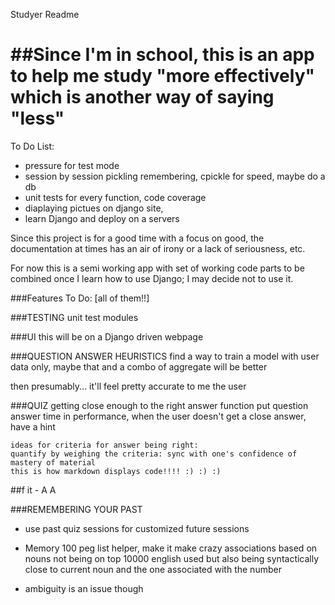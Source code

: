Studyer Readme

##Since I'm in school, this is an app to help me study "more effectively" which is another way of saying "less"
==============================================================================================================

To Do List:
* pressure for test mode
* session by session pickling remembering, cpickle for speed, maybe do a db
* unit tests for every function, code coverage
* diaplaying pictues on django site,
* learn Django and deploy on a servers

Since this project is for a good time with a focus on good, the documentation
at times has an air of irony or a lack of seriousness, etc.

For now this is a semi working app with set of working code parts to be combined once I learn how to use Django;
I may decide not to use it.

###Features To Do:
[all of them!!]

###TESTING
unit test modules

###UI
this will be on a Django driven webpage

###QUESTION ANSWER HEURISTICS
find a way to train a model with user data only, maybe that and a combo of aggregate will be better

then presumably...
it'll feel pretty accurate to me the user

###QUIZ
getting close enough to the right answer function
put question answer time in performance,
when the user doesn't get a close answer, have a hint

    ideas for criteria for answer being right:
    quantify by weighing the criteria: sync with one's confidence of mastery of material
    this is how markdown displays code!!!! :) :) :)

##f it  - A A

###REMEMBERING YOUR PAST
* use past quiz sessions for customized future sessions

* Memory 100 peg list helper, make it make crazy associations based on nouns not being on top 10000 english used
but also being syntactically close to current noun and the one associated with the number

* ambiguity is an issue though
